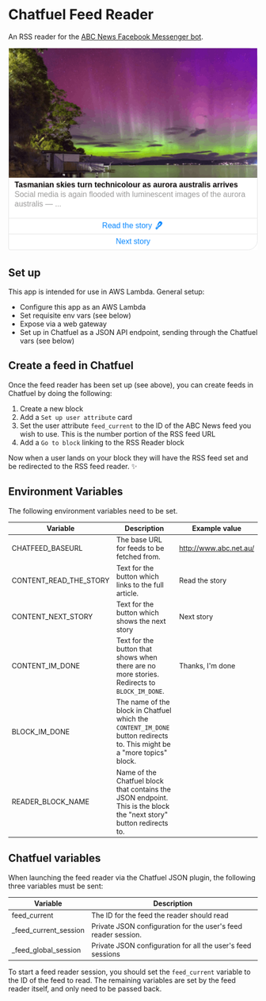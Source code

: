 Chatfuel Feed Reader
====================

An RSS reader for the [ABC News Facebook Messenger bot](https://www.messenger.com/t/abcnews.au).

![Example card showing Aurora Australis story](assets/example-card.png)

Set up
------
This app is intended for use in AWS Lambda. General setup:

* Configure this app as an AWS Lambda
* Set requisite env vars (see below)
* Expose via a web gateway
* Set up in Chatfuel as a JSON API endpoint, sending through the Chatfuel vars (see below)

Create a feed in Chatfuel
-------------------------
Once the feed reader has been set up (see above), you can create feeds in
Chatfuel by doing the following:

1. Create a new block
2. Add a `Set up user attribute` card
3. Set the user attribute `feed_current` to the ID of the ABC News feed you wish to use. This is the number portion of the RSS feed URL
4. Add a `Go to block` linking to the RSS Reader block

Now when a user lands on your block they will have the RSS feed set and be
redirected to the RSS feed reader. ✨

Environment Variables
---------------------
The following environment variables need to be set.

Variable             | Description          | Example value       
---------------------|----------------------|---------------------
CHATFEED_BASEURL     | The base URL for feeds to be fetched from. | http://www.abc.net.au/
CONTENT_READ_THE_STORY | Text for the button which links to the full article. | Read the story      
CONTENT_NEXT_STORY   | Text for the button which shows the next story | Next story          
CONTENT_IM_DONE      | Text for the button that shows when there are no more stories. Redirects to `BLOCK_IM_DONE`. | Thanks, I'm done    
BLOCK_IM_DONE        | The name of the block in Chatfuel which the `CONTENT_IM_DONE` button redirects to. This might be a "more topics" block.
READER_BLOCK_NAME    | Name of the Chatfuel block that contains the JSON endpoint. This is the block the "next story" button redirects to. |                     

Chatfuel variables
------------------
When launching the feed reader via the Chatfuel JSON plugin, the following three variables must be sent:

Variable             | Description         
---------------------|---------------------
feed_current         | The ID for the feed the reader should read
_feed_current_session | Private JSON configuration for the user's feed reader session.
_feed_global_session | Private JSON configuration for all the user's feed sessions

To start a feed reader session, you should set the `feed_current` variable to the ID of the feed to read. The remaining variables are set by the feed reader itself, and only need to be passed back.
